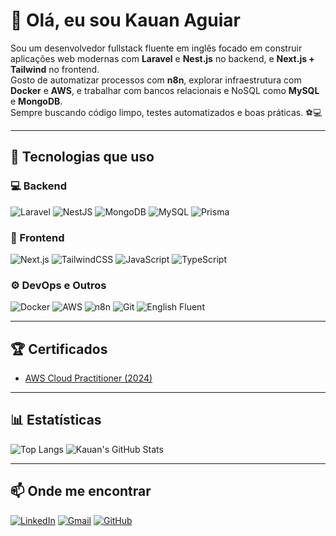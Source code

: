 # 👋 Olá, eu sou Kauan Aguiar

Sou um desenvolvedor fullstack fluente em inglês focado em construir aplicações web modernas com **Laravel** e **Nest.js** no backend, e **Next.js + Tailwind** no frontend.  
Gosto de automatizar processos com **n8n**, explorar infraestrutura com **Docker** e **AWS**, e trabalhar com bancos relacionais e NoSQL como **MySQL** e **MongoDB**.  
Sempre buscando código limpo, testes automatizados e boas práticas. ⚽💻

---

## 🚀 Tecnologias que uso
### 💻 Backend
![Laravel](https://img.shields.io/badge/-Laravel-red?style=flat&logo=laravel)
![NestJS](https://img.shields.io/badge/-Nest.js-e0234e?style=flat&logo=nestjs)
![MongoDB](https://img.shields.io/badge/-MongoDB-47A248?style=flat&logo=mongodb)
![MySQL](https://img.shields.io/badge/-MySQL-4479A1?style=flat&logo=mysql)
![Prisma](https://img.shields.io/badge/-Prisma-2D3748?style=flat&logo=prisma)

### 🎨 Frontend
![Next.js](https://img.shields.io/badge/-Next.js-000?style=flat&logo=nextdotjs)
![TailwindCSS](https://img.shields.io/badge/-Tailwind-38bdf8?style=flat&logo=tailwindcss)
![JavaScript](https://img.shields.io/badge/-JavaScript-F7DF1E?style=flat&logo=javascript)
![TypeScript](https://img.shields.io/badge/-TypeScript-3178c6?style=flat&logo=typescript)

### ⚙️ DevOps e Outros
![Docker](https://img.shields.io/badge/-Docker-2496ED?style=flat&logo=docker)
![AWS](https://img.shields.io/badge/-AWS-232f3e?style=flat&logo=amazonaws)
![n8n](https://img.shields.io/badge/-n8n-fb651e?style=flat&logo=n8n)
![Git](https://img.shields.io/badge/-Git-F05032?style=flat&logo=git)
![English Fluent](https://img.shields.io/badge/English-Fluent-blue?style=flat&logo=github)

---
## 🏆 Certificados

- [AWS Cloud Practitioner (2024)]([link](https://www.credly.com/badges/85b3285f-76ff-4f0d-be41-1595b4128d2e/public_url))

---

## 📊 Estatísticas

![Top Langs](https://github-readme-stats.vercel.app/api/top-langs/?username=kauanAg-devs&layout=compact&theme=tokyonight)
![Kauan's GitHub Stats](https://github-readme-stats.vercel.app/api?username=kauanAg-devs&show_icons=true&theme=tokyonight)

---

## 📫 Onde me encontrar

[![LinkedIn](https://img.shields.io/badge/-LinkedIn-blue?style=flat&logo=linkedin)](https://www.linkedin.com/in/kauan-aguiar/)
[![Gmail](https://img.shields.io/badge/kauanbarcelos77+dev@gmail.com@gmail.com-c14438?style=flat&logo=gmail&logoColor=white)](mailto:kauan.aguiar.dev@gmail.com)
[![GitHub](https://img.shields.io/badge/-GitHub-181717?style=flat&logo=github)](https://github.com/KauanAg-devs)
